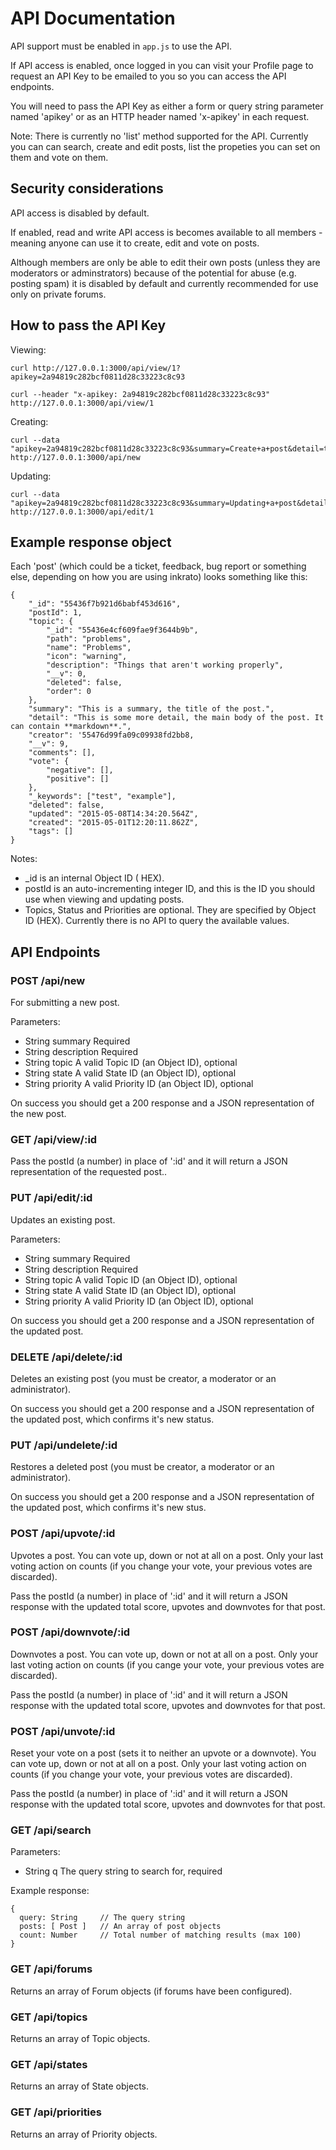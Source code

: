 # API Documentation

API support must be enabled in `app.js` to use the API.

If API access is enabled, once logged in you can visit your Profile page to request an API Key to be emailed to you so you can access the API endpoints.

You will need to pass the API Key as either a form or query string parameter named 'apikey' or as an HTTP header named 'x-apikey' in each request.

Note: There is currently no 'list' method supported for the API. Currently you can can search, create and edit posts, list the propeties you can set on them and vote on them.

## Security considerations

API access is disabled by default.

If enabled, read and write API access is becomes available to all members - meaning anyone can use it to create, edit and vote on posts.

Although members are only be able to edit their own posts (unless they are moderators or adminstrators) because of the potential for abuse (e.g. posting spam) it is disabled by default and currently recommended for use only on private forums.

## How to pass the API Key

Viewing:

    curl http://127.0.0.1:3000/api/view/1?apikey=2a94819c282bcf0811d28c33223c8c93

    curl --header "x-apikey: 2a94819c282bcf0811d28c33223c8c93" http://127.0.0.1:3000/api/view/1
        

Creating:

    curl --data "apikey=2a94819c282bcf0811d28c33223c8c93&summary=Create+a+post&detail=testing" http://127.0.0.1:3000/api/new

Updating:

    curl --data "apikey=2a94819c282bcf0811d28c33223c8c93&summary=Updating+a+post&detail=testing" http://127.0.0.1:3000/api/edit/1
    
## Example response object

Each 'post' (which could be a ticket, feedback, bug report or something else, depending on how you are using inkrato) looks something like this:

    {
        "_id": "55436f7b921d6babf453d616",
        "postId": 1,
        "topic": {
            "_id": "55436e4cf609fae9f3644b9b",
            "path": "problems",
            "name": "Problems",
            "icon": "warning",
            "description": "Things that aren't working properly",
            "__v": 0,
            "deleted": false,
            "order": 0
        },
        "summary": "This is a summary, the title of the post.",
        "detail": "This is some more detail, the main body of the post. It can contain **markdown**.",
        "creator": '55476d99fa09c09938fd2bb8,
        "__v": 9,
        "comments": [],
        "vote": {
            "negative": [],
            "positive": []
        },
        "_keywords": ["test", "example"],
        "deleted": false,
        "updated": "2015-05-08T14:34:20.564Z",
        "created": "2015-05-01T12:20:11.862Z",
        "tags": []
    }

Notes:

* _id is an internal Object ID ( HEX).
* postId is an auto-incrementing integer ID, and this is the ID you should use when viewing and updating posts.
* Topics, Status and Priorities are optional. They are specified by Object ID (HEX). Currently there is no API to query the available values.

## API Endpoints

### POST /api/new

For submitting a new post.

Parameters:

* String  summary       Required
* String  description   Required
* String  topic         A valid Topic ID (an Object ID), optional
* String  state         A valid State ID (an Object ID), optional
* String  priority      A valid Priority ID (an Object ID), optional

On success you should get a 200 response and a JSON representation of the new post.

### GET /api/view/:id

Pass the postId (a number) in place of ':id' and it will return a JSON representation of the requested post..

### PUT /api/edit/:id

Updates an existing post.

Parameters:

* String  summary       Required
* String  description   Required
* String  topic         A valid Topic ID (an Object ID), optional
* String  state         A valid State ID (an Object ID), optional
* String  priority      A valid Priority ID (an Object ID), optional

On success you should get a 200 response and a JSON representation of the updated post.

### DELETE /api/delete/:id

Deletes an existing post (you must be creator, a moderator or an administrator).

On success you should get a 200 response and a JSON representation of the updated post, which confirms it's new status.

### PUT /api/undelete/:id

Restores a deleted post (you must be creator, a moderator or an administrator).

On success you should get a 200 response and a JSON representation of the updated post, which confirms it's new stus.

### POST /api/upvote/:id

Upvotes a post. You can vote up, down or not at all on a post. Only your last voting action on counts (if you change your vote, your previous votes are discarded).

Pass the postId (a number) in place of ':id' and it will return a JSON response with the updated total score, upvotes and downvotes for that post.

### POST /api/downvote/:id

Downvotes a post. You can vote up, down or not at all on a post. Only your last voting action on counts (if you cange your vote, your previous votes are discarded).


Pass the postId (a number) in place of ':id' and it will return a JSON response with the updated total score, upvotes and downvotes for that post.

### POST /api/unvote/:id

Reset your vote on a post (sets it to neither an upvote or a downvote). You can vote up, down or not at all on a post. Only your last voting action on counts (if you change your vote, your previous votes are discarded).

Pass the postId (a number) in place of ':id' and it will return a JSON response with the updated total score, upvotes and downvotes for that post.

### GET /api/search

Parameters:

* String  q             The query string to search for, required

Example response:

    {
      query: String     // The query string
      posts: [ Post ]   // An array of post objects
      count: Number     // Total number of matching results (max 100)
    }

### GET /api/forums

Returns an array of Forum objects (if forums have been configured).

### GET /api/topics

Returns an array of Topic objects.

### GET /api/states

Returns an array of State objects.

### GET /api/priorities

Returns an array of Priority objects.
